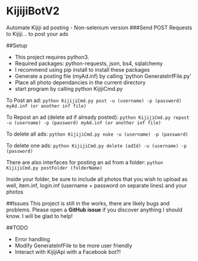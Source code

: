 # KijijiBotV2
Automate Kijiji ad posting - Non-selenium version
###Send POST Requests to Kijiji... to post your ads

##Setup
- This project requires python3. 
- Required packages: python-requests, json, bs4, sqlalchemy
- I recommend using pip install to install these packages
- Generate a posting file (myAd.inf) by calling 'python GenerateInfFile.py'
- Place all photo dependancies in the current directory
- start program by calling python KijijiCmd.py

To Post an ad:
`python KijijiCmd.py post -u (username) -p (password) myAd.inf (or another inf file)`

To Repost an ad (delete ad if already posted):
`python KijijiCmd.py repost -u (username) -p (password) myAd.inf (or another inf file)`

To delete all ads:
`python KijijiCmd.py nuke -u (username) -p (password)`

To delete one ads:
`python KijijiCmd.py delete (adId) -u (username) -p (password)`

There are also interfaces for posting an ad from a folder:
`python KijijiCmd.py postFolder (folderName)`

Inside your folder, be sure to include all photos that you wish to upload as well, item.inf, login.inf (username + password on separate lines) and your photos

##Issues
This project is still in the works, there are likely bugs and problems. Please open a **GitHub issue** if you discover anything I should know. I will be glad to help!

##TODO 
- Error handling
- Modify GenerateInfFile to be more user friendly
- Interact with KijijiApi with a Facebook bot?!
